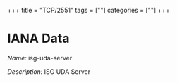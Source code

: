 +++
title = "TCP/2551"
tags = [""]
categories = [""]
+++

# IANA Data

_Name:_ isg-uda-server

_Description:_ ISG UDA Server

